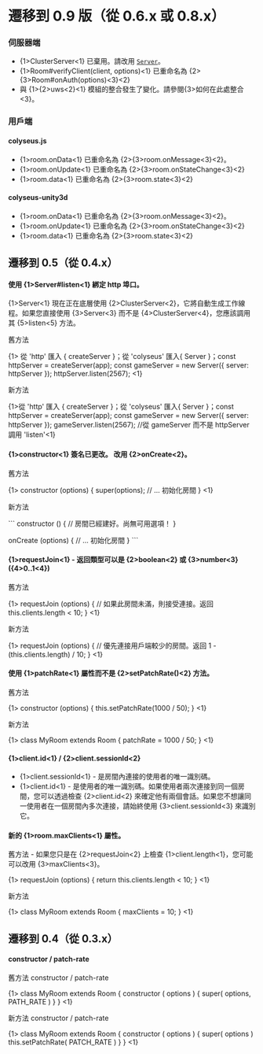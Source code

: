 # 遷移到 0.9 版（從 0.6.x 或 0.8.x）

### 伺服器端

- {1>ClusterServer<1} 已棄用。請改用 [`Server`](/server/api)。
- {1>Room#verifyClient(client, options)<1} 已重命名為 {2>{3>Room#onAuth(options)<3}<2}
- 與 {1>{2>uws<2}<1} 模組的整合發生了變化。請參閱{3>如何在此處整合<3}。

### 用戶端

#### colyseus.js
- {1>room.onData<1} 已重命名為 {2>{3>room.onMessage<3}<2}。
- {1>room.onUpdate<1} 已重命名為 {2>{3>room.onStateChange<3}<2}
- {1>room.data<1} 已重命名為 {2>{3>room.state<3}<2}

#### colyseus-unity3d
- {1>room.onData<1} 已重命名為 {2>{3>room.onMessage<3}<2}。
- {1>room.onUpdate<1} 已重命名為 {2>{3>room.onStateChange<3}<2}
- {1>room.data<1} 已重命名為 {2>{3>room.state<3}<2}

## 遷移到 0.5（從 0.4.x）

#### 使用 {1>Server#listen<1} 綁定 http 埠口。

{1>Server<1} 現在正在底層使用 {2>ClusterServer<2}，它將自動生成工作線程。如果您直接使用 {3>Server<3} 而不是 {4>ClusterServer<4}，您應該調用其 {5>listen<5} 方法。

舊方法

{1> 從 'http' 匯入 { createServer }；從 'colyseus' 匯入{ Server }；const httpServer = createServer(app); const gameServer = new Server({ server: httpServer }); httpServer.listen(2567); <1}

新方法

{1>從 'http' 匯入 { createServer }；從 'colyseus' 匯入{ Server }；const httpServer = createServer(app); const gameServer = new Server({ server: httpServer }); gameServer.listen(2567); //從 gameServer 而不是 httpServer  調用 'listen'<1}

#### {1>constructor<1} 簽名已更改。 改用 {2>onCreate<2}。

舊方法

{1> constructor (options) { super(options); // ... 初始化房間 } <1}

新方法

\`\`\` constructor () { //  房間已經建好。尚無可用選項！ }

onCreate (options) { // ... 初始化房間 } \`\`\`

#### {1>requestJoin<1} - 返回類型可以是 {2>boolean<2} 或 {3>number<3} ({4>0..1<4})

舊方法

{1> requestJoin (options) { // 如果此房間未滿，則接受連接。返回 this.clients.length < 10; } <1}

新方法

{1> requestJoin (options) { // 優先連接用戶端較少的房間。返回 1 - (this.clients.length) / 10; } <1}

#### 使用 {1>patchRate<1} 屬性而不是 {2>setPatchRate()<2} 方法。

舊方法

{1> constructor (options) { this.setPatchRate(1000 / 50); } <1}

新方法

{1> class MyRoom extends Room { patchRate = 1000 / 50; } <1}

#### {1>client.id<1} / {2>client.sessionId<2}

- {1>client.sessionId<1} - 是房間內連接的使用者的唯一識別碼。
- {1>client.id<1} - 是使用者的唯一識別碼。如果使用者兩次連接到同一個房間，您可以透過檢查 {2>client.id<2} 來確定他有兩個會話。如果您不想讓同一使用者在一個房間內多次連接，請始終使用 {3>client.sessionId<3} 來識別它。

#### 新的 {1>room.maxClients<1} 屬性。

舊方法 - 如果您只是在 {2>requestJoin<2} 上檢查 {1>client.length<1}，您可能可以改用 {3>maxClients<3}。

{1> requestJoin (options) { return this.clients.length < 10; } <1}

新方法

{1> class MyRoom extends Room { maxClients = 10; } <1}

## 遷移到 0.4（從 0.3.x）

#### constructor / patch-rate

舊方法 constructor / patch-rate

{1> class MyRoom extends Room { constructor ( options ) { super( options, PATH\_RATE ) } } <1}

新方法  constructor / patch-rate

{1> class MyRoom extends Room { constructor ( options ) { super( options ) this.setPatchRate( PATCH\_RATE ) } } <1}
